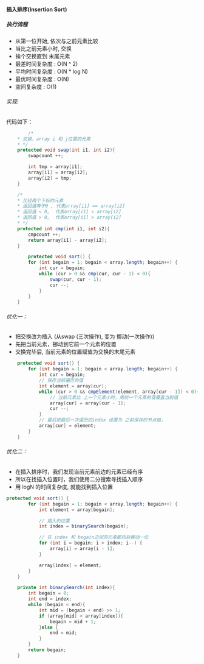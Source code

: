 #### 插入排序(Insertion Sort)



##### 执行流程

- 从第一位开始, 依次与之前元素比较
- 当比之前元素小时, 交换
- 挨个交换直到 末尾元素
- 最差时间复杂度 : O(N ^ 2)
- 平均时间复杂度 : O(N * log N)
- 最优时间复杂度 : O(N)
- 空间复杂度 : O(1)



###### 实现:

代码如下：

```java
		/*
    * 交换，array i 和 j位置的元素
    * */
    protected void swap(int i1, int i2){
        swapcount ++;

        int tmp = array[i1];
        array[i1] = array[i2];
        array[i2] = tmp;
    }

    /*
    * 比较两个下标的元素
    * 返回值等于0 , 代表array[i1] == array[i2]
    * 返回值 < 0,  代表array[i1] < array[i2]
    * 返回值 > 0,  代表array[i1] > array[i2]
    * */
    protected int cmp(int i1, int i2){
        cmpcount ++;
        return array[i1] - array[i2];
    }

		protected void sort() {
        for (int begain = 1; begain < array.length; begain++) {
            int cur = begain;
            while (cur > 0 && cmp(cur, cur - 1) < 0){
                swap(cur, cur - 1);
                cur --;
            }
        }
    }
```



###### 优化一：

- 把交换改为插入 (从swap (三次操作), 变为 挪动(一次操作))
- 先把当前元素，挪动到它前一个元素的位置
- 交换完毕后, 当前元素的位置赋值为交换的末尾元素

```java
    protected void sort() {
        for (int begain = 1; begain < array.length; begain++) {
            int cur = begain;
            // 保存当前遍历的值
            int element = array[cur];
            while (cur > 0 && cmpElement(element, array[cur - 1]) < 0){
                // 当前元素比 上一个元素小时，用前一个元素的值覆盖当前值
                array[cur] = array[cur - 1];
                cur --;
            }
            // 最后把最后一次遍历的index 设置为 之前保存的节点值，
            array[cur] = element;
        }
    }
```



###### 优化二：

- 在插入排序时，我们发现当前元素前边的元素已经有序
- 所以在找插入位置时，我们使用二分搜索寻找插入顺序
- 用 logN 的时间复杂度, 就能找到插入位置

```java
protected void sort() {
        for (int begain = 1; begain < array.length; begain++) {
            int element = array[begain];

            // 插入的位置
            int index = binarySearch(begain);

            // 在 index 和 begain之间的元素都向后挪动一位
            for (int i = begain; i > index; i--) {
                array[i] = array[i - 1];
            }

            array[index] = element;
        }
    }

    private int binarySearch(int index){
        int begain = 0;
        int end = index;
        while (begain < end){
            int mid = (begain + end) >> 1;
            if (array[mid] < array[index]){
                begain = mid + 1;
            }else {
                end = mid;
            }
        }
        return begain;
    }
```

